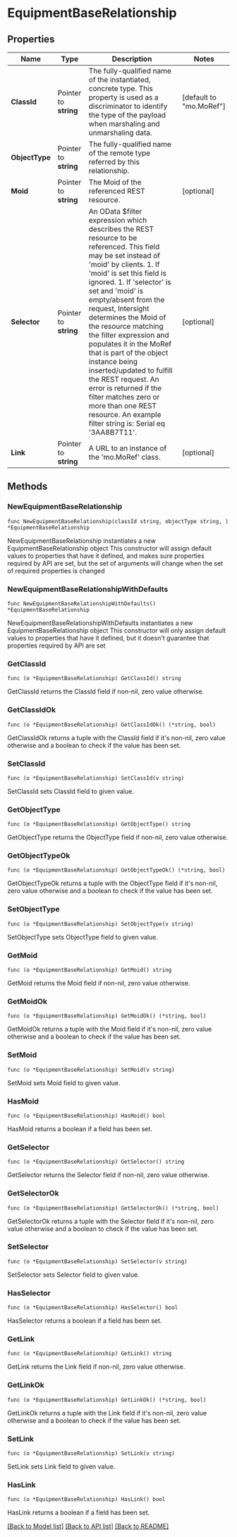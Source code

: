 # EquipmentBaseRelationship

## Properties

Name | Type | Description | Notes
------------ | ------------- | ------------- | -------------
**ClassId** | Pointer to **string** | The fully-qualified name of the instantiated, concrete type. This property is used as a discriminator to identify the type of the payload when marshaling and unmarshaling data. | [default to "mo.MoRef"]
**ObjectType** | Pointer to **string** | The fully-qualified name of the remote type referred by this relationship. | 
**Moid** | Pointer to **string** | The Moid of the referenced REST resource. | [optional] 
**Selector** | Pointer to **string** | An OData $filter expression which describes the REST resource to be referenced. This field may be set instead of &#39;moid&#39; by clients. 1. If &#39;moid&#39; is set this field is ignored. 1. If &#39;selector&#39; is set and &#39;moid&#39; is empty/absent from the request, Intersight determines the Moid of the resource matching the filter expression and populates it in the MoRef that is part of the object instance being inserted/updated to fulfill the REST request. An error is returned if the filter matches zero or more than one REST resource. An example filter string is: Serial eq &#39;3AA8B7T11&#39;. | [optional] 
**Link** | Pointer to **string** | A URL to an instance of the &#39;mo.MoRef&#39; class. | [optional] 

## Methods

### NewEquipmentBaseRelationship

`func NewEquipmentBaseRelationship(classId string, objectType string, ) *EquipmentBaseRelationship`

NewEquipmentBaseRelationship instantiates a new EquipmentBaseRelationship object
This constructor will assign default values to properties that have it defined,
and makes sure properties required by API are set, but the set of arguments
will change when the set of required properties is changed

### NewEquipmentBaseRelationshipWithDefaults

`func NewEquipmentBaseRelationshipWithDefaults() *EquipmentBaseRelationship`

NewEquipmentBaseRelationshipWithDefaults instantiates a new EquipmentBaseRelationship object
This constructor will only assign default values to properties that have it defined,
but it doesn't guarantee that properties required by API are set

### GetClassId

`func (o *EquipmentBaseRelationship) GetClassId() string`

GetClassId returns the ClassId field if non-nil, zero value otherwise.

### GetClassIdOk

`func (o *EquipmentBaseRelationship) GetClassIdOk() (*string, bool)`

GetClassIdOk returns a tuple with the ClassId field if it's non-nil, zero value otherwise
and a boolean to check if the value has been set.

### SetClassId

`func (o *EquipmentBaseRelationship) SetClassId(v string)`

SetClassId sets ClassId field to given value.


### GetObjectType

`func (o *EquipmentBaseRelationship) GetObjectType() string`

GetObjectType returns the ObjectType field if non-nil, zero value otherwise.

### GetObjectTypeOk

`func (o *EquipmentBaseRelationship) GetObjectTypeOk() (*string, bool)`

GetObjectTypeOk returns a tuple with the ObjectType field if it's non-nil, zero value otherwise
and a boolean to check if the value has been set.

### SetObjectType

`func (o *EquipmentBaseRelationship) SetObjectType(v string)`

SetObjectType sets ObjectType field to given value.


### GetMoid

`func (o *EquipmentBaseRelationship) GetMoid() string`

GetMoid returns the Moid field if non-nil, zero value otherwise.

### GetMoidOk

`func (o *EquipmentBaseRelationship) GetMoidOk() (*string, bool)`

GetMoidOk returns a tuple with the Moid field if it's non-nil, zero value otherwise
and a boolean to check if the value has been set.

### SetMoid

`func (o *EquipmentBaseRelationship) SetMoid(v string)`

SetMoid sets Moid field to given value.

### HasMoid

`func (o *EquipmentBaseRelationship) HasMoid() bool`

HasMoid returns a boolean if a field has been set.

### GetSelector

`func (o *EquipmentBaseRelationship) GetSelector() string`

GetSelector returns the Selector field if non-nil, zero value otherwise.

### GetSelectorOk

`func (o *EquipmentBaseRelationship) GetSelectorOk() (*string, bool)`

GetSelectorOk returns a tuple with the Selector field if it's non-nil, zero value otherwise
and a boolean to check if the value has been set.

### SetSelector

`func (o *EquipmentBaseRelationship) SetSelector(v string)`

SetSelector sets Selector field to given value.

### HasSelector

`func (o *EquipmentBaseRelationship) HasSelector() bool`

HasSelector returns a boolean if a field has been set.

### GetLink

`func (o *EquipmentBaseRelationship) GetLink() string`

GetLink returns the Link field if non-nil, zero value otherwise.

### GetLinkOk

`func (o *EquipmentBaseRelationship) GetLinkOk() (*string, bool)`

GetLinkOk returns a tuple with the Link field if it's non-nil, zero value otherwise
and a boolean to check if the value has been set.

### SetLink

`func (o *EquipmentBaseRelationship) SetLink(v string)`

SetLink sets Link field to given value.

### HasLink

`func (o *EquipmentBaseRelationship) HasLink() bool`

HasLink returns a boolean if a field has been set.


[[Back to Model list]](../README.md#documentation-for-models) [[Back to API list]](../README.md#documentation-for-api-endpoints) [[Back to README]](../README.md)


